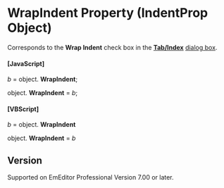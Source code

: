 # WrapIndent Property (IndentProp Object)

Corresponds to the **Wrap Indent** check box in the **[Tab/Index](../../dlg/properties/general/indent/index)** [dialog box](../../dlg/properties/general/indent/index).

#### \[JavaScript\]

_b_ =
object. **WrapIndent**;

object. **WrapIndent** = _b_;

#### \[VBScript\]

_b_ =
object. **WrapIndent**

object. **WrapIndent** = _b_

## Version

Supported on EmEditor Professional Version 7.00 or later.